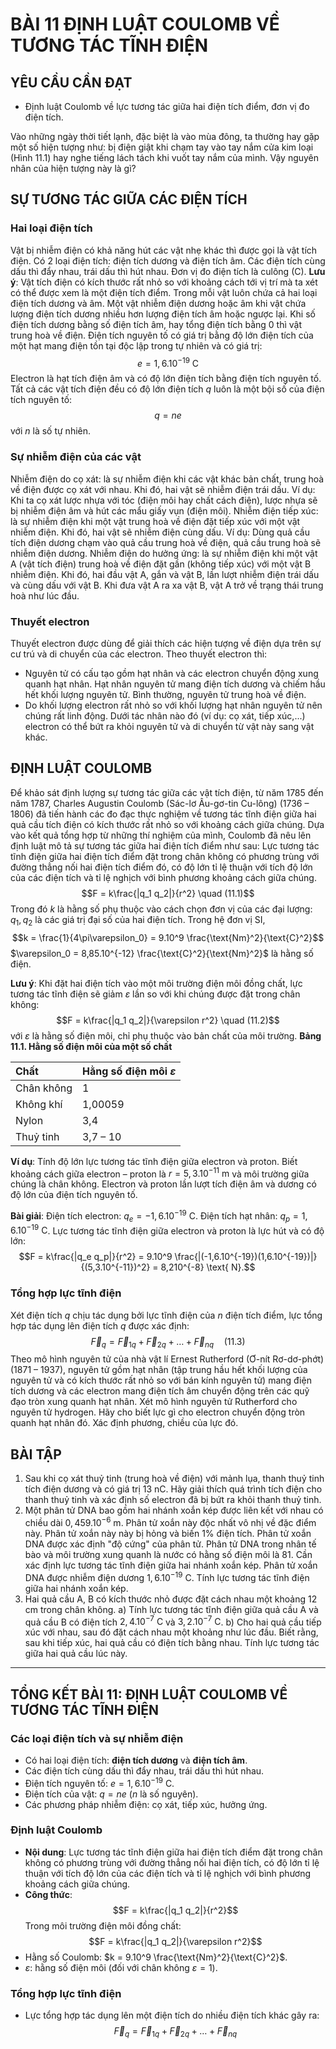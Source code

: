 # BÀI 11 ĐỊNH LUẬT COULOMB VỀ TƯƠNG TÁC TĨNH ĐIỆN

## YÊU CẦU CẦN ĐẠT
- Định luật Coulomb về lực tương tác giữa hai điện tích điểm, đơn vị đo điện tích.

Vào những ngày thời tiết lạnh, đặc biệt là vào mùa đông, ta thường hay gặp một số hiện tượng như: bị điện giật khi chạm tay vào tay nắm cửa kim loại (Hình 11.1) hay nghe tiếng lách tách khi vuốt tay nắm của mình. Vậy nguyên nhân của hiện tượng này là gì?

## SỰ TƯƠNG TÁC GIỮA CÁC ĐIỆN TÍCH
### Hai loại điện tích
Vật bị nhiễm điện có khả năng hút các vật nhẹ khác thì được gọi là vật tích điện.
Có 2 loại điện tích: điện tích dương và điện tích âm. Các điện tích cùng dấu thì đẩy nhau, trái dấu thì hút nhau. Đơn vị đo điện tích là culông (C).
**Lưu ý**: Vật tích điện có kích thước rất nhỏ so với khoảng cách tới vị trí mà ta xét có thể được xem là một điện tích điểm.
Trong mỗi vật luôn chứa cả hai loại điện tích dương và âm. Một vật nhiễm điện dương hoặc âm khi vật chứa lượng điện tích dương nhiều hơn lượng điện tích âm hoặc ngược lại. Khi số điện tích dương bằng số điện tích âm, hay tổng điện tích bằng 0 thì vật trung hoà về điện.
Điện tích nguyên tố có giá trị bằng độ lớn điện tích của một hạt mang điện tồn tại độc lập trong tự nhiên và có giá trị:
$$e = 1,6.10^{-19} \text{ C}$$
Electron là hạt tích điện âm và có độ lớn điện tích bằng điện tích nguyên tố.
Tất cả các vật tích điện đều có độ lớn điện tích $q$ luôn là một bội số của điện tích nguyên tố:
$$q = ne$$
với $n$ là số tự nhiên.

### Sự nhiễm điện của các vật
Nhiễm điện do cọ xát: là sự nhiễm điện khi các vật khác bản chất, trung hoà về điện được cọ xát với nhau. Khi đó, hai vật sẽ nhiễm điện trái dấu.
Ví dụ: Khi ta cọ xát lược nhựa với tóc (điện môi hay chất cách điện), lược nhựa sẽ bị nhiễm điện âm và hút các mẩu giấy vụn (điện môi).
Nhiễm điện tiếp xúc: là sự nhiễm điện khi một vật trung hoà về điện đặt tiếp xúc với một vật nhiễm điện. Khi đó, hai vật sẽ nhiễm điện cùng dấu.
Ví dụ: Dùng quả cầu tích điện dương chạm vào quả cầu trung hoà về điện, quả cầu trung hoà sẽ nhiễm điện dương.
Nhiễm điện do hưởng ứng: là sự nhiễm điện khi một vật A (vật tích điện) trung hoà về điện đặt gần (không tiếp xúc) với một vật B nhiễm điện. Khi đó, hai đầu vật A, gắn và vật B, lần lượt nhiễm điện trái dấu và cùng dấu với vật B.
Khi đưa vật A ra xa vật B, vật A trở về trạng thái trung hoà như lúc đầu.

### Thuyết electron
Thuyết electron được dùng để giải thích các hiện tượng về điện dựa trên sự cư trú và di chuyển của các electron. Theo thuyết electron thì:
- Nguyên tử có cấu tạo gồm hạt nhân và các electron chuyển động xung quanh hạt nhân. Hạt nhân nguyên tử mang điện tích dương và chiếm hầu hết khối lượng nguyên tử. Bình thường, nguyên tử trung hoà về điện.
- Do khối lượng electron rất nhỏ so với khối lượng hạt nhân nguyên tử nên chúng rất linh động. Dưới tác nhân nào đó (ví dụ: cọ xát, tiếp xúc,...) electron có thể bứt ra khỏi nguyên tử và di chuyển từ vật này sang vật khác.

## ĐỊNH LUẬT COULOMB
Để khảo sát định lượng sự tương tác giữa các vật tích điện, từ năm 1785 đến năm 1787, Charles Augustin Coulomb (Sác-lơ Âu-gơ-tin Cu-lông) (1736 – 1806) đã tiến hành các đo đạc thực nghiệm về tương tác tĩnh điện giữa hai quả cầu tích điện có kích thước rất nhỏ so với khoảng cách giữa chúng. Dựa vào kết quả tổng hợp từ những thí nghiệm của mình, Coulomb đã nêu lên định luật mô tả sự tương tác giữa hai điện tích điểm như sau:
Lực tương tác tĩnh điện giữa hai điện tích điểm đặt trong chân không có phương trùng với đường thẳng nối hai điện tích điểm đó, có độ lớn tỉ lệ thuận với tích độ lớn của các điện tích và tỉ lệ nghịch với bình phương khoảng cách giữa chúng.
$$F = k\frac{|q_1 q_2|}{r^2} \quad (11.1)$$
Trong đó $k$ là hằng số phụ thuộc vào cách chọn đơn vị của các đại lượng: $q_1, q_2$ là các giá trị đại số của hai điện tích. Trong hệ đơn vị SI,
$$k = \frac{1}{4\pi\varepsilon_0} = 9.10^9 \frac{\text{Nm}^2}{\text{C}^2}$$
$\varepsilon_0 = 8,85.10^{-12} \frac{\text{C}^2}{\text{Nm}^2}$ là hằng số điện.

**Lưu ý**: Khi đặt hai điện tích vào một môi trường điện môi đồng chất, lực tương tác tĩnh điện sẽ giảm $\varepsilon$ lần so với khi chúng được đặt trong chân không:
$$F = k\frac{|q_1 q_2|}{\varepsilon r^2} \quad (11.2)$$
với $\varepsilon$ là hằng số điện môi, chỉ phụ thuộc vào bản chất của môi trường.
**Bảng 11.1. Hằng số điện môi của một số chất**

| Chất     | Hằng số điện môi $\varepsilon$ |
| :------- | :--------------------------- |
| Chân không | 1                            |
| Không khí  | 1,00059                      |
| Nylon    | 3,4                          |
| Thuỷ tinh | 3,7 – 10                     |

**Ví dụ**: Tính độ lớn lực tương tác tĩnh điện giữa electron và proton. Biết khoảng cách giữa electron – proton là $r = 5,3.10^{-11} \text{ m}$ và môi trường giữa chúng là chân không. Electron và proton lần lượt tích điện âm và dương có độ lớn của điện tích nguyên tố.

**Bài giải**:
Điện tích electron: $q_e = -1,6.10^{-19} \text{ C}$.
Điện tích hạt nhân: $q_p = 1,6.10^{-19} \text{ C}$.
Lực tương tác tĩnh điện giữa electron và proton là lực hút và có độ lớn:
$$F = k\frac{|q_e q_p|}{r^2} = 9.10^9 \frac{|(-1,6.10^{-19})(1,6.10^{-19})|}{(5,3.10^{-11})^2} = 8,210^{-8} \text{ N}.$$

### Tổng hợp lực tĩnh điện
Xét điện tích $q$ chịu tác dụng bởi lực tĩnh điện của $n$ điện tích điểm, lực tổng hợp tác dụng lên điện tích $q$ được xác định:
$$\vec{F}_q = \vec{F}_{1q} + \vec{F}_{2q} + \dots + \vec{F}_{nq} \quad (11.3)$$
Theo mô hình nguyên tử của nhà vật lí Ernest Rutherford (Ơ-nít Rơ-dơ-phớt) (1871 – 1937), nguyên tử gồm hạt nhân (tập trung hầu hết khối lượng của nguyên tử và có kích thước rất nhỏ so với bán kính nguyên tử) mang điện tích dương và các electron mang điện tích âm chuyển động trên các quỹ đạo tròn xung quanh hạt nhân.
Xét mô hình nguyên tử Rutherford cho nguyên tử hydrogen. Hãy cho biết lực gì cho electron chuyển động tròn quanh hạt nhân đó. Xác định phương, chiều của lực đó.

## BÀI TẬP
1.  Sau khi cọ xát thuỷ tinh (trung hoà về điện) với mảnh lụa, thanh thuỷ tinh tích điện dương và có giá trị $13 \text{ nC}$. Hãy giải thích quá trình tích điện cho thanh thuỷ tinh và xác định số electron đã bị bứt ra khỏi thanh thuỷ tinh.
2.  Một phân tử DNA bao gồm hai nhánh xoắn kép được liên kết với nhau có chiều dài $0,459.10^{-6} \text{ m}$. Phân tử xoắn này độc nhất vô nhị về đặc điểm này. Phân tử xoắn này này bị hỏng và biến $1\%$ điện tích. Phân tử xoắn DNA được xác định "độ cứng" của phân tử. Phân tử DNA trong nhân tế bào và môi trường xung quanh là nước có hằng số điện môi là $81$.
    Cần xác định lực tương tác tĩnh điện giữa hai nhánh xoắn kép. Phân tử xoắn DNA được nhiễm điện dương $1,6.10^{-19} \text{ C}$. Tính lực tương tác tĩnh điện giữa hai nhánh xoắn kép.
3.  Hai quả cầu A, B có kích thước nhỏ được đặt cách nhau một khoảng $12 \text{ cm}$ trong chân không.
    a) Tính lực tương tác tĩnh điện giữa quả cầu A và quả cầu B có điện tích $2,4.10^{-7} \text{ C}$ và $3,2.10^{-7} \text{ C}$.
    b) Cho hai quả cầu tiếp xúc với nhau, sau đó đặt cách nhau một khoảng như lúc đầu. Biết rằng, sau khi tiếp xúc, hai quả cầu có điện tích bằng nhau. Tính lực tương tác giữa hai quả cầu lúc này.

---

## TỔNG KẾT BÀI 11: ĐỊNH LUẬT COULOMB VỀ TƯƠNG TÁC TĨNH ĐIỆN
### Các loại điện tích và sự nhiễm điện
- Có hai loại điện tích: **điện tích dương** và **điện tích âm**.
- Các điện tích cùng dấu thì đẩy nhau, trái dấu thì hút nhau.
- Điện tích nguyên tố: $e = 1,6.10^{-19} \text{ C}$.
- Điện tích của vật: $q = ne$ ($n$ là số nguyên).
- Các phương pháp nhiễm điện: cọ xát, tiếp xúc, hưởng ứng.

### Định luật Coulomb
- **Nội dung**: Lực tương tác tĩnh điện giữa hai điện tích điểm đặt trong chân không có phương trùng với đường thẳng nối hai điện tích, có độ lớn tỉ lệ thuận với tích độ lớn của các điện tích và tỉ lệ nghịch với bình phương khoảng cách giữa chúng.
- **Công thức**:
  $$F = k\frac{|q_1 q_2|}{r^2}$$
  Trong môi trường điện môi đồng chất:
  $$F = k\frac{|q_1 q_2|}{\varepsilon r^2}$$
- Hằng số Coulomb: $k = 9.10^9 \frac{\text{Nm}^2}{\text{C}^2}$.
- $\varepsilon$: hằng số điện môi (đối với chân không $\varepsilon = 1$).

### Tổng hợp lực tĩnh điện
- Lực tổng hợp tác dụng lên một điện tích do nhiều điện tích khác gây ra:
  $$\vec{F}_q = \vec{F}_{1q} + \vec{F}_{2q} + \dots + \vec{F}_{nq}$$
